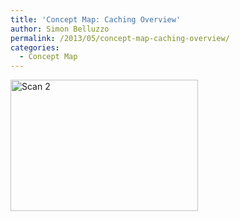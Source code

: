 ```yaml
---
title: 'Concept Map: Caching Overview'
author: Simon Belluzzo
permalink: /2013/05/concept-map-caching-overview/
categories:
  - Concept Map
---
```

[<img class="alignnone size-medium wp-image-2932" alt="Scan 2" src="http://teaching.software-carpentry.org/wp-content/uploads/2013/05/Scan-2-300x210.jpeg" width="300" height="210" />][1]

 [1]: http://teaching.software-carpentry.org/wp-content/uploads/2013/05/Scan-2.jpeg
